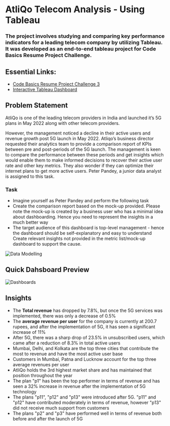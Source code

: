 # **AtliQo Telecom Analysis - Using Tableau**

### The project involves studying and comparing key performance indicators for a leading telecom company by utilizing Tableau. It was developed as an end-to-end tableau project for Code Basics Resume Project Challenge.

## Essential Links:
- [Code Basics Resume Project Challenge 3](https://codebasics.io/event/codebasics-resume-project-challenge)
- [Interactive Tableau Dashboard](https://public.tableau.com/views/CB3_Challenge/Title?:language=en-US&:display_count=n&:origin=viz_share_link)


## Problem Statement 

AtliQo is one of the leading telecom providers in India and launched it’s 5G plans in May 2022 along with other telecom providers.

However, the management noticed a decline in their active users and revenue growth post 5G launch in May 2022. Atliqo’s business director requested their analytics team to provide a comparison report of KPIs between pre and post-periods of the 5G launch. The management is keen to compare the performance between these periods and get insights which would enable them to make informed decisions to recover their active user rate and other key metrics. They also wonder if they can optimize their internet plans to get more active users. Peter Pandey, a junior data analyst is assigned to this task.

### Task
- Imagine yourself as Peter Pandey and perform the following task
- Create the comparison report based on the mock-up provided. Please note the mock-up is created by a business user who has a minimal idea about dashboarding. Hence you need to represent the insights in a much better way
- The target audience of this dashboard is top-level management - hence the dashboard should be self-explanatory and easy to understand
Create relevant insights not provided in the metric list/mock-up dashboard to support the cause.



![Data Modelling](https://user-images.githubusercontent.com/104824947/212523548-31927323-87ac-49dc-840c-ed2aa5770783.png)


## Quick Dahsboard Preview


![Dashboards](https://user-images.githubusercontent.com/104824947/212523791-3984ea6f-bc7e-4d37-ac61-419c7a195a52.png)

## Insights
- The **Total revenue** has dropped by 7.8%, but once the 5G services was implemented, there was only a decrease of 0.5%
- The **average revenue per user** for the company is currently at 200.7 rupees, and after the implementation of 5G, it has seen a significant increase of 11%
- After 5G, there was a sharp drop of 23.5% in unsubscribed users, which came after a reduction of 8.3% in total active users
- Mumbai, Delhi, and Kolkata are the top three cities that contribute the most to revenue and have the most active user base
- Customers in Mumbai, Patna and Lucknow account for the top three average revenues per user
- AtliQo holds the 3rd highest market share and has maintained that position throughout the year
- The plan "p1" has been the top performer in terms of revenue and has seen a 32% increase in revenue after the implementation of 5G technology
- The plans "p11", "p12" and "p13" were introduced after 5G. "p11" and "p12" have contributed moderately in terms of revenue, however "p13" did not receive much support from customers
- The plans "p2" and "p3" have performed well in terms of revenue both before and after the launch of 5G


